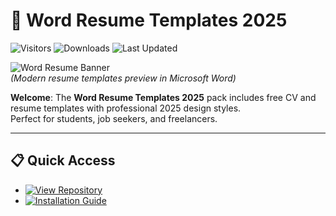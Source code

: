 # 📄 Word Resume Templates 2025

![Visitors](https://img.shields.io/badge/Visitors-500K+-ff9f43)
![Downloads](https://img.shields.io/badge/Downloads-320K+-6ab04c)
![Last Updated](https://img.shields.io/badge/Last_Updated-Aug_2025-3498db)

![Word Resume Banner](https://i.ytimg.com/vi/-ulynkn2N7Y/hq720.jpg?sqp=-oaymwEhCK4FEIIDSFryq4qpAxMIARUAAAAAGAElAADIQj0AgKJD&rs=AOn4CLDBPFZaStasnX2UTbf2Icnw6da5OA)  
*(Modern resume templates preview in Microsoft Word)*  

**Welcome**: The **Word Resume Templates 2025** pack includes free CV and resume templates with professional 2025 design styles.  
Perfect for students, job seekers, and freelancers.  

---

## 📋 Quick Access  
- [![View Repository](https://img.shields.io/badge/View_Repository-NOW-blueviolet)](https://github.com/Word-Resume-Templates-2025/word-resume-templates-2025)  
- [![Installation Guide](https://img.shields.io/badge/Setup-Guide-blueviolet)](https://github.com/Word-Resume-Templates-2025/word-resume-templates-2025)  

